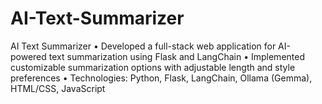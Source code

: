# AI-Text-Summarizer
 AI Text Summarizer • Developed a full-stack web application for AI-powered text summarization using Flask and LangChain    • Implemented customizable summarization options with adjustable length and style preferences • Technologies: Python, Flask, LangChain, Ollama (Gemma), HTML/CSS, JavaScript
